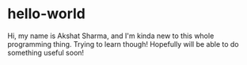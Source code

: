 # hello-world

Hi, my name is Akshat Sharma, and I'm kinda new to this whole programming thing. Trying to learn though! Hopefully will be able to do something useful soon!
